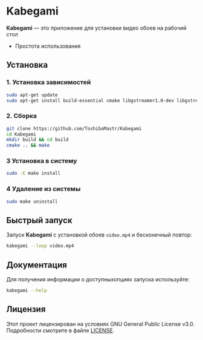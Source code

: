 # Kabegami
**Kabegami** — это приложение для установки видео обоев на рабочий стол
- Простота использования

## Установка
### 1. Установка зависимостей
```sh
sudo apt-get update
sudo apt-get install build-essential cmake libgstreamer1.0-dev libgstreamer-plugins-base1.0-dev libx11-dev libxrandr-dev
```

### 2. Сборка
```sh
git clone https://github.com/ToshibaMastr/Kabegami
cd Kabegami
mkdir build && cd build
cmake .. && make
```

### 3 Установка в систему
```sh
sudo -E make install
```

### 4 Удаление из системы
```sh
sudo make uninstall
```

## Быстрый запуск

Запуск **Kabegami** с установкой обоев `video.mp4` и бесконечный повтор:

```sh
kabegami --loop video.mp4
```

## Документация

Для получения информации о доступныхопциях запуска используйте:

```sh
kabegami --help
```

## Лицензия
Этот проект лицензирован на условиях GNU General Public License v3.0. Подробности смотрите в файле [LICENSE](LICENSE).
